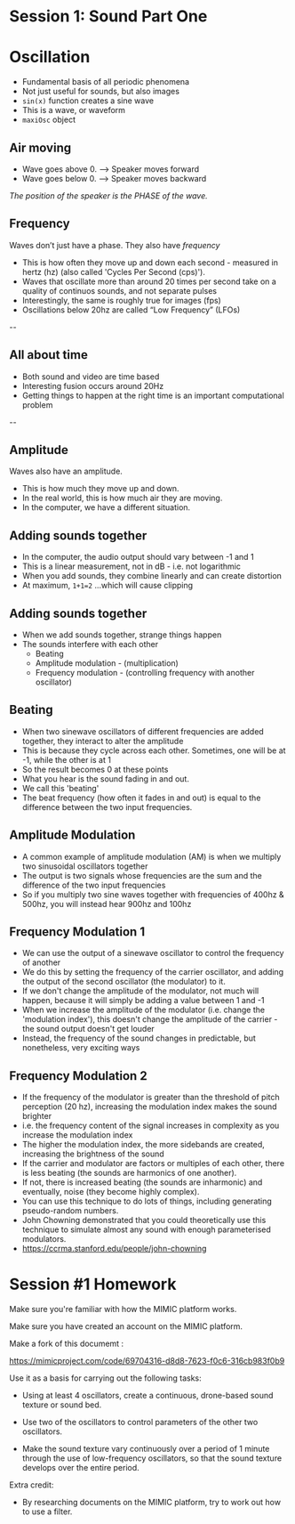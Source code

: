 # Session 1: Sound Part One

# Oscillation

- Fundamental basis of all periodic phenomena
- Not just useful for sounds, but also images
- `sin(x)` function creates a sine wave
- This is a wave, or waveform
- `maxiOsc` object

## Air moving

- Wave goes above 0. --> Speaker moves forward
- Wave goes below 0. --> Speaker moves backward

_The position of the speaker is the PHASE of the wave._

## Frequency

Waves don’t just have a phase. They also have _frequency_

- This is how often they move up and down each second - measured in hertz (hz) (also called 'Cycles Per Second (cps)').
- Waves that oscillate more than around 20 times per second take on a quality of continuos sounds, and not separate pulses
- Interestingly, the same is roughly true for images (fps)
- Oscillations below 20hz are called “Low Frequency” (LFOs)

--

## All about time

- Both sound and video are time based
- Interesting fusion occurs around 20Hz
- Getting things to happen at the right time is an important computational problem

--
## Amplitude

Waves also have an amplitude.

- This is how much they move up and down.
- In the real world, this is how much air they are moving.
- In the computer, we have a different situation.

## Adding sounds together

- In the computer, the audio output should vary between -1 and 1
- This is a linear measurement, not in dB - i.e. not logarithmic
- When you add sounds, they combine linearly and can create distortion
- At maximum, `1+1=2` ...which will cause clipping

## Adding sounds together

- When we add sounds together, strange things happen
- The sounds interfere with each other
  - Beating
  - Amplitude modulation - (multiplication)
  - Frequency modulation - (controlling frequency with another oscillator)
  
## Beating
- When two sinewave oscillators of different frequencies are added together, they interact to alter the amplitude
- This is because they cycle across each other. Sometimes, one will be at -1, while the other is at 1
- So the result becomes 0 at these points
- What you hear is the sound fading in and out.
- We call this 'beating'
- The beat frequency (how often it fades in and out) is equal to the difference between the two input frequencies.
  
## Amplitude Modulation

- A common example of amplitude modulation (AM) is when we multiply two sinusoidal oscillators together
- The output is two signals whose frequencies are the sum and the difference of the two input frequencies
- So if you multiply two sine waves together with frequencies of 400hz & 500hz, you will instead hear 900hz and 100hz

## Frequency Modulation 1
- We can use the output of a sinewave oscillator to control the frequency of another
- We do this by setting the frequency of the carrier oscillator, and adding the output of the second oscillator (the modulator) to it.
- If we don't change the amplitude of the modulator, not much will happen, because it will simply be adding a value between 1 and -1
- When we increase the amplitude of the modulator (i.e. change the 'modulation index'), this doesn't change the amplitude of the carrier - the sound output doesn't get louder
- Instead, the frequency of the sound changes in predictable, but nonetheless, very exciting ways
## Frequency Modulation 2
- If the frequency of the modulator is greater than the threshold of pitch perception (20 hz), increasing the modulation index makes the sound brighter
- i.e. the frequency content of the signal increases in complexity as you increase the modulation index
- The higher the modulation index, the more sidebands are created, increasing the brightness of the sound
- If the carrier and modulator are factors or multiples of each other, there is less beating (the sounds are harmonics of one another).
- If not, there is increased beating (the sounds are inharmonic) and eventually, noise (they become highly complex).
- You can use this technique to do lots of things, including generating pseudo-random numbers.
- John Chowning demonstrated that you could theoretically use this technique to simulate almost any sound with enough parameterised modulators.
- https://ccrma.stanford.edu/people/john-chowning

# Session #1 Homework

Make sure you're familiar with how the MIMIC platform works.

Make sure you have created an account on the MIMIC platform.

Make a fork of this documemt :

https://mimicproject.com/code/69704316-d8d8-7623-f0c6-316cb983f0b9

Use it as a basis for carrying out the following tasks:

- Using at least 4 oscillators, create a continuous, drone-based sound texture or sound bed.

- Use two of the oscillators to control parameters of the other two oscillators.

- Make the sound texture vary continuously over a period of 1 minute through the use of low-frequency oscillators, so that the sound texture develops over the entire period.

Extra credit:

- By researching documents on the MIMIC platform, try to work out how to use a filter.
